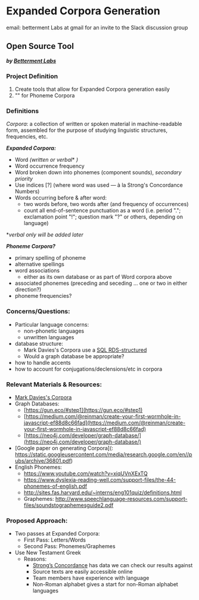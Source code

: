 # Expanded Corpora Generation
email:
betterment Labs at gmail
for an invite to the Slack discussion group

## **Open Source Tool**
 ***by [Betterment Labs](http://www.bettermentlabs.com/)***

### Project Definition
1. Create tools that allow for Expanded Corpora generation easily
2. "" for Phoneme Corpora


### Definitions
*Corpora*:  a collection of written or spoken material in machine-readable form, assembled for the purpose of studying linguistic structures, frequencies, etc.

***Expanded Corpora:*** 
 - Word *(written or verbal** *)*
 - Word occurrence frequency
 - Word broken down into phonemes (component sounds), *secondary priority*
 - Use indices [?] (where word was used — à la Strong's Concordance Numbers)
 - Words occurring before & after word:
	 - two words before, two words after (and frequency of occurrences)
	 - count all end-of-sentence punctuation as a word (i.e. period "."; exclamation point "!"; question mark "?" or others, depending on language)

**verbal only will be added later*

***Phoneme Corpora?***
- primary spelling of phoneme
- alternative spellings
- word associations
	- either as its own database or as part of Word corpora above
- associated phonemes (preceding and seceding ... one or two in either direction?)
- phoneme frequencies?

### Concerns/Questions:
- Particular language concerns: 
	- non-phonetic languages
	- unwritten languages
- database structure:
	-  Mark Davies's Corpora use a [SQL RDS-structured](https://corpus.byu.edu/faq.asp#x4)
	- Would a graph database be appropriate?
- how to handle accents
- how to account for conjugations/declensions/etc in corpora

### Relevant Materials & Resources:
- [Mark Davies's Corpora](https://corpus.byu.edu/)
- Graph Databases:
	- [https://gun.eco/#step1](https://gun.eco/#step1)
	 - [https://medium.com/@reinman/create-your-first-wormhole-in-javascript-ef88d8c66fad](https://medium.com/@reinman/create-your-first-wormhole-in-javascript-ef88d8c66fad)
	- [https://neo4j.com/developer/graph-database/](https://neo4j.com/developer/graph-database/)
- [Google paper on generating Corpora](: https://static.googleusercontent.com/media/research.google.com/en//pubs/archive/36801.pdf)
- English Phonemes:
	- https://www.youtube.com/watch?v=xiqUVnXExTQ
	- https://www.dyslexia-reading-well.com/support-files/the-44-phonemes-of-english.pdf
	- http://sites.fas.harvard.edu/~interns/eng101quiz/definitions.html
	- Graphemes: http://www.speechlanguage-resources.com/support-files/soundstographemesguide2.pdf
	


### Proposed Approach:
- Two passes at Expanded Corpora:
	- First Pass: Letters/Words
	- Second Pass: Phonemes/Graphemes
- Use New Testament Greek
	- Reasons:
		- [Strong’s Concordance](https://en.wikipedia.org/wiki/Strong%27s_Concordance) has data we can check our results against
		- Source texts are easily accessible online
		- Team members have experience with language
		- Non-Roman alphabet gives a start for non-Roman alphabet languages
<!--stackedit_data:
eyJoaXN0b3J5IjpbMjY2NzgwMzE4LDM4MjQ0OTAxMiwzNzk3Nj
UxMzksLTc0NzUzMDYwOSw4OTUwNjM0MzYsMTIwNDEwNjE3MCwx
MTQxNTUzOCwxNzQwNTg5ODg3XX0=
-->
